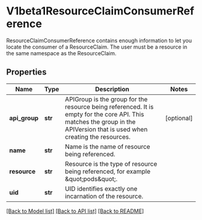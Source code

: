 # V1beta1ResourceClaimConsumerReference

ResourceClaimConsumerReference contains enough information to let you locate the consumer of a ResourceClaim. The user must be a resource in the same namespace as the ResourceClaim.
## Properties
Name | Type | Description | Notes
------------ | ------------- | ------------- | -------------
**api_group** | **str** | APIGroup is the group for the resource being referenced. It is empty for the core API. This matches the group in the APIVersion that is used when creating the resources. | [optional] 
**name** | **str** | Name is the name of resource being referenced. | 
**resource** | **str** | Resource is the type of resource being referenced, for example \&quot;pods\&quot;. | 
**uid** | **str** | UID identifies exactly one incarnation of the resource. | 

[[Back to Model list]](../README.md#documentation-for-models) [[Back to API list]](../README.md#documentation-for-api-endpoints) [[Back to README]](../README.md)


